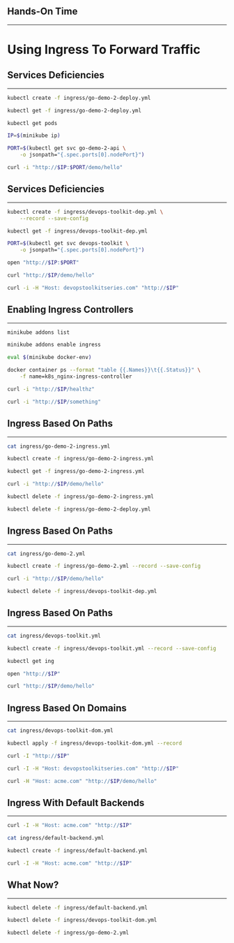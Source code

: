 ## Hands-On Time

---

# Using Ingress To Forward Traffic


## Services Deficiencies

---

```bash
kubectl create -f ingress/go-demo-2-deploy.yml

kubectl get -f ingress/go-demo-2-deploy.yml

kubectl get pods

IP=$(minikube ip)

PORT=$(kubectl get svc go-demo-2-api \
    -o jsonpath="{.spec.ports[0].nodePort}")

curl -i "http://$IP:$PORT/demo/hello"
```


## Services Deficiencies

---

```bash
kubectl create -f ingress/devops-toolkit-dep.yml \
    --record --save-config

kubectl get -f ingress/devops-toolkit-dep.yml

PORT=$(kubectl get svc devops-toolkit \
    -o jsonpath="{.spec.ports[0].nodePort}")

open "http://$IP:$PORT"

curl "http://$IP/demo/hello"

curl -i -H "Host: devopstoolkitseries.com" "http://$IP"
```


<!-- .slide: data-background="img/services.png" data-background-size="contain" -->


## Enabling Ingress Controllers

---

```bash
minikube addons list

minikube addons enable ingress

eval $(minikube docker-env)

docker container ps --format "table {{.Names}}\t{{.Status}}" \
    -f name=k8s_nginx-ingress-controller

curl -i "http://$IP/healthz"

curl -i "http://$IP/something"
```


## Ingress Based On Paths

---

```bash
cat ingress/go-demo-2-ingress.yml

kubectl create -f ingress/go-demo-2-ingress.yml

kubectl get -f ingress/go-demo-2-ingress.yml

curl -i "http://$IP/demo/hello"

kubectl delete -f ingress/go-demo-2-ingress.yml

kubectl delete -f ingress/go-demo-2-deploy.yml
```


## Ingress Based On Paths

---

```bash
cat ingress/go-demo-2.yml

kubectl create -f ingress/go-demo-2.yml --record --save-config

curl -i "http://$IP/demo/hello"

kubectl delete -f ingress/devops-toolkit-dep.yml
```


<!-- .slide: data-background="img/seq_ingress_ch07.png" data-background-size="contain" -->


## Ingress Based On Paths

---

```bash
cat ingress/devops-toolkit.yml

kubectl create -f ingress/devops-toolkit.yml --record --save-config

kubectl get ing

open "http://$IP"

curl "http://$IP/demo/hello"
```


<!-- .slide: data-background="img/ingress.png" data-background-size="contain" -->


## Ingress Based On Domains

---

```bash
cat ingress/devops-toolkit-dom.yml

kubectl apply -f ingress/devops-toolkit-dom.yml --record

curl -I "http://$IP"

curl -I -H "Host: devopstoolkitseries.com" "http://$IP"

curl -H "Host: acme.com" "http://$IP/demo/hello"
```


## Ingress With Default Backends

---

```bash
curl -I -H "Host: acme.com" "http://$IP"

cat ingress/default-backend.yml

kubectl create -f ingress/default-backend.yml

curl -I -H "Host: acme.com" "http://$IP"
```


<!-- .slide: data-background="img/ingress-components.png" data-background-size="contain" -->


## What Now?

---

```bash
kubectl delete -f ingress/default-backend.yml

kubectl delete -f ingress/devops-toolkit-dom.yml

kubectl delete -f ingress/go-demo-2.yml
```
